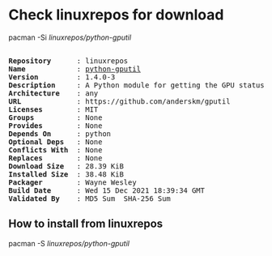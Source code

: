 # Check linuxrepos for download

pacman -Si *linuxrepos/python-gputil*

<div class="highlight"><pre class="highlight"><text>
<b>Repository</b>      : linuxrepos
<b>Name</b>            : <a href="../../x86_64/python-gputil-1.4.0-3-any.pkg.tar.zst">python-gputil</a>
<b>Version</b>         : 1.4.0-3
<b>Description</b>     : A Python module for getting the GPU status from NVIDA GPUs using nvidia-smi
<b>Architecture</b>    : any
<b>URL</b>             : https://github.com/anderskm/gputil
<b>Licenses</b>        : MIT
<b>Groups</b>          : None
<b>Provides</b>        : None
<b>Depends On</b>      : python
<b>Optional Deps</b>   : None
<b>Conflicts With</b>  : None
<b>Replaces</b>        : None
<b>Download Size</b>   : 28.39 KiB
<b>Installed Size</b>  : 38.48 KiB
<b>Packager</b>        : Wayne Wesley <wayne6324@gmail.com>
<b>Build Date</b>      : Wed 15 Dec 2021 18:39:34 GMT
<b>Validated By</b>    : MD5 Sum  SHA-256 Sum
</text></pre></div>

## How to install from linuxrepos

pacman -S *linuxrepos/python-gputil*
